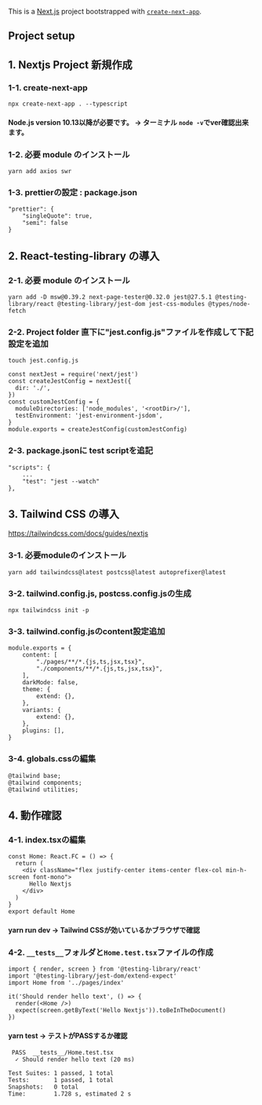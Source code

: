 This is a [Next.js](https://nextjs.org/) project bootstrapped with [`create-next-app`](https://github.com/vercel/next.js/tree/canary/packages/create-next-app).

## Project setup
## 1. Nextjs Project 新規作成
### 1-1.  create-next-app
    npx create-next-app . --typescript
#### Node.js version 10.13以降が必要です。 -> ターミナル `node -v`でver確認出来ます。
### 1-2.  必要 module のインストール
    yarn add axios swr
### 1-3.  prettierの設定 : package.json
~~~
"prettier": {
    "singleQuote": true,
    "semi": false
}
~~~  
## 2. React-testing-library の導入
### 2-1.  必要 module のインストール
    yarn add -D msw@0.39.2 next-page-tester@0.32.0 jest@27.5.1 @testing-library/react @testing-library/jest-dom jest-css-modules @types/node-fetch
### 2-2.  Project folder 直下に"jest.config.js"ファイルを作成して下記設定を追加
    touch jest.config.js
~~~
const nextJest = require('next/jest')
const createJestConfig = nextJest({
  dir: './',
})
const customJestConfig = {
  moduleDirectories: ['node_modules', '<rootDir>/'],
  testEnvironment: 'jest-environment-jsdom',
}
module.exports = createJestConfig(customJestConfig)
~~~
### 2-3.  package.jsonに test scriptを追記
~~~
"scripts": {
    ...
    "test": "jest --watch"
},
~~~
## 3. Tailwind CSS の導入
https://tailwindcss.com/docs/guides/nextjs
### 3-1. 必要moduleのインストール
    yarn add tailwindcss@latest postcss@latest autoprefixer@latest
### 3-2. tailwind.config.js, postcss.config.jsの生成
    npx tailwindcss init -p
### 3-3. tailwind.config.jsのcontent設定追加
~~~
module.exports = {
    content: [
        "./pages/**/*.{js,ts,jsx,tsx}",
        "./components/**/*.{js,ts,jsx,tsx}",
    ],
    darkMode: false,
    theme: {
        extend: {},
    },
    variants: {
        extend: {},
    },
    plugins: [],
}
~~~
### 3-4. globals.cssの編集
~~~
@tailwind base;
@tailwind components;
@tailwind utilities;
~~~
## 4. 動作確認
### 4-1. index.tsxの編集
~~~
const Home: React.FC = () => {
  return (
    <div className="flex justify-center items-center flex-col min-h-screen font-mono">
      Hello Nextjs
    </div>
  )
}
export default Home
~~~
#### yarn run dev -> Tailwind CSSが効いているかブラウザで確認
### 4-2. `__tests__`フォルダと`Home.test.tsx`ファイルの作成
~~~
import { render, screen } from '@testing-library/react'
import '@testing-library/jest-dom/extend-expect'
import Home from '../pages/index'

it('Should render hello text', () => {
  render(<Home />)
  expect(screen.getByText('Hello Nextjs')).toBeInTheDocument()
})
~~~
#### yarn test -> テストがPASSするか確認
~~~
 PASS  __tests__/Home.test.tsx
  ✓ Should render hello text (20 ms)

Test Suites: 1 passed, 1 total
Tests:       1 passed, 1 total
Snapshots:   0 total
Time:        1.728 s, estimated 2 s
~~~